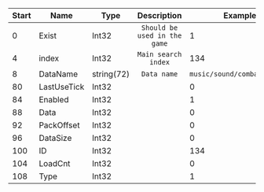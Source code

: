 |Start|Name|Type|Description|Example|
|---|---|---|:---:|---|
|0|Exist|Int32|`Should be used in the game`|1|
|4|index|Int32|`Main search index`|134|
|8|DataName|string(72)|`Data name`|`music/sound/combat/95.wav`|
|80|LastUseTick|Int32||0|
|84|Enabled|Int32||1|
|88|Data|Int32||0|
|92|PackOffset|Int32||0|
|96|DataSize|Int32||0|
|100|ID|Int32||134|
|104|LoadCnt|Int32||0|
|108|Type|Int32||1|

